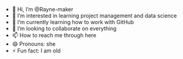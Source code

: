 - 👋 Hi, I’m @Rayne-maker
- 👀 I’m interested in learning project management and data science
- 🌱 I’m currently learning how to work with GitHub
- 💞️ I’m looking to collaborate on everything
- 📫 How to reach me through here
- 😄 Pronouns: she
- ⚡ Fun fact: I am old

<!---
Rayne-maker/Rayne-maker is a ✨ special ✨ repository because its `README.md` (this file) appears on your GitHub profile.
You can click the Preview link to take a look at your changes.
--->
